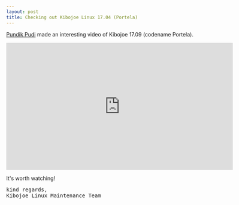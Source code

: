 ```yaml
---
layout: post
title: Checking out Kibojoe Linux 17.04 (Portela)
---
```


<p style="text-align: justify;"><a href="https://www.youtube.com/channel/UCLtaJokKu3Y-0R3yOKqOPuw">Pundik Pudi</a> made an interesting video of Kibojoe 17.09 (codename Portela).</p> 

<iframe width="605" height="340" src="https://www.youtube.com/embed/KgVHxeLilg8?ecver=1" frameborder="0" allow="autoplay; encrypted-media" allowfullscreen></iframe>

<p style="text-align: justify;">It's worth watching!</p>

<pre>kind regards,
Kibojoe Linux Maintenance Team</pre>